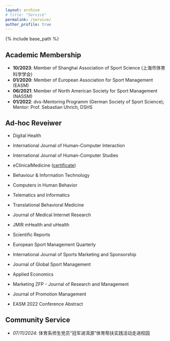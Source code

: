 ```yaml
---
layout: archive
# title: "Service"
permalink: /service/
author_profile: true
---
```

{% include base_path %}


## Academic Membership
* <b>10/2023</b>: Member of Shanghai Association of Sport Science (上海市体育科学学会)
*  <b>01/2020</b>: Member of European Association for Sport Management (EASM)
* <b>06/2021</b>: Member of North American Society for Sport Management (NASSM)
* <b>01/2022</b>: dvs-Mentoring Programm (German Society of Sport Science); Mentor: Prof. Sebastian Uhrich, DSHS

## Ad-hoc Reveiwer
* Digital Health
* International Journal of Human-Computer Interaction
* International Journal of Human-Computer Studies
* eClinicalMedicine ([certificate](https://yanxiang-yang.github.io/files/review1.pdf))
* Behaviour & Information Technology
* Computers in Human Behavior
* Telematics and Informatics
* Translational Behavioral Medicine
* Journal of Medical Internet Research
* JMIR mHealth and uHealth
* Scientific Reports

* European Sport Management Quarterly
* International Journal of Sports Marketing and Sponsorship
* Journal of Global Sport Management
* Applied Economics
* Marketing ZFP - Journal of Research and Management
* Journal of Promotion Management
* EASM 2022 Conference Abstract

## Community Service
* _07/11/2024_: 体育系师生党员“冠军进洱源”体育帮扶实践活动走进校园
